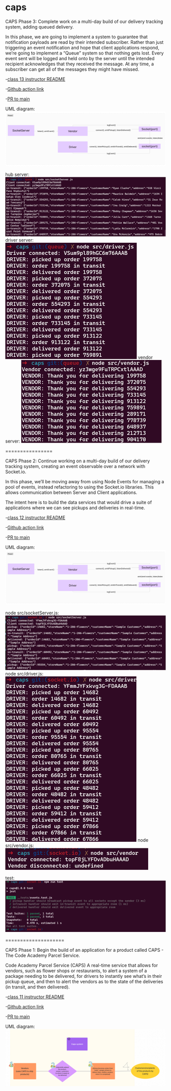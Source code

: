 # caps

CAPS Phase 3: Complete work on a multi-day build of our delivery tracking system, adding queued delivery.

In this phase, we are going to implement a system to guarantee that notification payloads are read by their intended subscriber. Rather than just triggering an event notification and hope that client applications respond, we’re going to implement a “Queue” system so that nothing gets lost. Every event sent will be logged and held onto by the server until the intended recipient acknowledges that they received the message. At any time, a subscriber can get all of the messages they might have missed.

-[class 13 instructor README](https://github.com/codefellows/seattle-javascript-401d58/tree/main/class-123)

-[Github action link](https://github.com/QILINXIE02/caps/actions)

-[PR to main](https://github.com/QILINXIE02/caps/pull/5)

UML diagram: ![alt text](img/image-1.png)

hub server:  ![alt text](img/hub.png)
driver server: ![alt text](img/driver.png)
vendor server: ![alt text](img/vendor.png)


================

CAPS Phase 2: Continue working on a multi-day build of our delivery tracking system, creating an event observable over a network with Socket.io.

In this phase, we’ll be moving away from using Node Events for managing a pool of events, instead refactoring to using the Socket.io libraries. This allows communication between Server and Client applications.

The intent here is to build the data services that would drive a suite of applications where we can see pickups and deliveries in real-time.



-[class 12 instructor README](https://github.com/codefellows/seattle-javascript-401d58/tree/main/class-12)

-[Github action link](https://github.com/QILINXIE02/caps/actions)

-[PR to main](https://github.com/QILINXIE02/caps/pull/3)

UML diagram: ![alt text](img/image-1.png)

node src/socketServer.js: ![alt text](img/image-2.png)
node src/driver.js: ![alt text](img/image-4.png)
node src/vendor.js: ![alt text](img/image-3.png)

test: ![alt text](img/image-5.png)

====================


CAPS Phase 1: Begin the build of an application for a product called CAPS - The Code Academy Parcel Service. 

Code Academy Parcel Service (CAPS)
A real-time service that allows for vendors, such as flower shops or restaurants, to alert a system of a package needing to be delivered, for drivers to instantly see what’s in their pickup queue, and then to alert the vendors as to the state of the deliveries (in transit, and then delivered).

-[class 11 instructor README](https://github.com/codefellows/seattle-javascript-401d58/tree/main/class-11)

-[Github action link](https://github.com/QILINXIE02/caps/actions)

-[PR to main](https://github.com/QILINXIE02/caps/pull/1)

UML diagram:
![alt text](img/image.png)